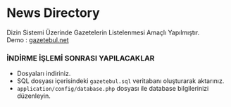 # News Directory
Dizin Sistemi Üzerinde Gazetelerin Listelenmesi Amaçlı Yapılmıştır.<br />
Demo : [gazetebul.net](https://gazetebul.net)
### İNDİRME İŞLEMİ SONRASI YAPILACAKLAR

- Dosyaları indiriniz.
- SQL dosyası içerisindeki `gazetebul.sql` veritabanı oluşturarak aktarınız.
- `application/config/database.php` dosyası ile database bilgilerinizi düzenleyin.


